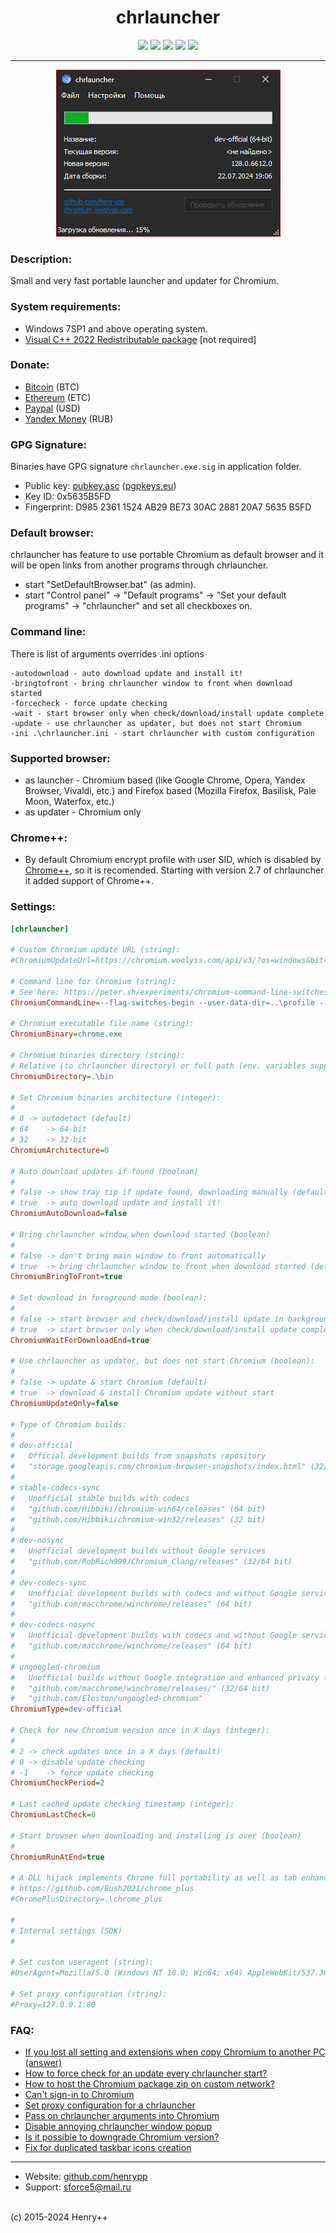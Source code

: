 <h1 align="center">chrlauncher</h1>

<p align="center">
	<a href="https://github.com/henrypp/chrlauncher/releases"><img src="https://img.shields.io/github/v/release/henrypp/chrlauncher?style=flat-square&include_prereleases&label=version" /></a>
	<a href="https://github.com/henrypp/chrlauncher/releases"><img src="https://img.shields.io/github/downloads/henrypp/chrlauncher/total.svg?style=flat-square" /></a>
	<a href="https://github.com/henrypp/chrlauncher/issues"><img src="https://img.shields.io/github/issues-raw/henrypp/chrlauncher.svg?style=flat-square&label=issues" /></a>
	<a href="https://github.com/henrypp/chrlauncher/graphs/contributors"><img src="https://img.shields.io/github/contributors/henrypp/chrlauncher?style=flat-square" /></a>
	<a href="https://github.com/henrypp/chrlauncher/blob/master/LICENSE"><img src="https://img.shields.io/github/license/henrypp/chrlauncher?style=flat-square" /></a>
</p>

-------

<p align="center">
	<img src="/images/chrlauncher.png?hgcv" />
</p>

### Description:
Small and very fast portable launcher and updater for Chromium.

### System requirements:
- Windows 7SP1 and above operating system.
- [Visual C++ 2022 Redistributable package](https://learn.microsoft.com/en-us/cpp/windows/latest-supported-vc-redist?view=msvc-170) [not required]

### Donate:
- [Bitcoin](https://www.blockchain.com/btc/address/1LrRTXPsvHcQWCNZotA9RcwjsGcRghG96c) (BTC)
- [Ethereum](https://www.blockchain.com/explorer/addresses/eth/0xe2C84A62eb2a4EF154b19bec0c1c106734B95960) (ETC)
- [Paypal](https://paypal.me/henrypp) (USD)
- [Yandex Money](https://yoomoney.ru/to/4100115776040583) (RUB)

### GPG Signature:
Binaries have GPG signature `chrlauncher.exe.sig` in application folder.

- Public key: [pubkey.asc](https://raw.githubusercontent.com/henrypp/builder/master/pubkey.asc) ([pgpkeys.eu](https://pgpkeys.eu/pks/lookup?op=index&fingerprint=on&search=0x5635B5FD))
- Key ID: 0x5635B5FD
- Fingerprint: D985 2361 1524 AB29 BE73 30AC 2881 20A7 5635 B5FD

### Default browser:
chrlauncher has feature to use portable Chromium as default browser and it will be open links from another programs through chrlauncher.
- start "SetDefaultBrowser.bat" (as admin).
- start "Control panel" -> "Default programs" -> "Set your default programs" -> "chrlauncher" and set all checkboxes on.

### Command line:
There is list of arguments overrides .ini options
~~~
-autodownload - auto download update and install it!
-bringtofront - bring chrlauncher window to front when download started
-forcecheck - force update checking
-wait - start browser only when check/download/install update complete
-update - use chrlauncher as updater, but does not start Chromium
-ini .\chrlauncher.ini - start chrlauncher with custom configuration
~~~

### Supported browser:
- as launcher - Chromium based (like Google Chrome, Opera, Yandex Browser, Vivaldi, etc.) and Firefox based (Mozilla Firefox, Basilisk, Pale Moon, Waterfox, etc.)
- as updater - Chromium only

### Chrome++:
- By default Chromium encrypt profile with user SID, which is disabled by [Chrome++](https://github.com/Bush2021/chrome_plus), so it is recomended. Starting with version 2.7 of chrlauncher it added support of Chrome++.

### Settings:
~~~ini
[chrlauncher]

# Custom Chromium update URL (string):
#ChromiumUpdateUrl=https://chromium.woolyss.com/api/v3/?os=windows&bit=%d&type=%s&out=string

# Command line for Chromium (string):
# See here: https://peter.sh/experiments/chromium-command-line-switches/
ChromiumCommandLine=--flag-switches-begin --user-data-dir=..\profile --no-default-browser-check --disable-logging --no-report-upload --flag-switches-end

# Chromium executable file name (string):
ChromiumBinary=chrome.exe

# Chromium binaries directory (string):
# Relative (to chrlauncher directory) or full path (env. variables supported).
ChromiumDirectory=.\bin

# Set Chromium binaries architecture (integer):
#
# 0	-> autodetect (default)
# 64	-> 64-bit
# 32	-> 32-bit
ChromiumArchitecture=0

# Auto download updates if found (boolean)
#
# false	-> show tray tip if update found, downloading manually (default)
# true	-> auto download update and install it!
ChromiumAutoDownload=false

# Bring chrlauncher window when download started (boolean)
#
# false	-> don't bring main window to front automatically
# true	-> bring chrlauncher window to front when download started (default)
ChromiumBringToFront=true

# Set download in foreground mode (boolean):
#
# false	-> start browser and check/download/install update in background
# true	-> start browser only when check/download/install update complete (default)
ChromiumWaitForDownloadEnd=true

# Use chrlauncher as updater, but does not start Chromium (boolean):
#
# false	-> update & start Chromium (default)
# true	-> download & install Chromium update without start
ChromiumUpdateOnly=false

# Type of Chromium builds:
#
# dev-official
#	Official development builds from snapshots repository
#	"storage.googleapis.com/chromium-browser-snapshots/index.html" (32/64 bit)
#
# stable-codecs-sync
#	Unofficial stable builds with codecs
#	"github.com/Hibbiki/chromium-win64/releases" (64 bit)
#	"github.com/Hibbiki/chromium-win32/releases" (32 bit)
#
# dev-nosync
#	Unofficial development builds without Google services
#	"github.com/RobRich999/Chromium_Clang/releases" (32/64 bit)
#
# dev-codecs-sync
#	Unofficial development builds with codecs and without Google services
#	"github.com/macchrome/winchrome/releases" (64 bit)
#
# dev-codecs-nosync
#	Unofficial development builds with codecs and without Google services
#	"github.com/macchrome/winchrome/releases" (64 bit)
#
# ungoogled-chromium
#	Unofficial builds without Google integration and enhanced privacy (based on Eloston project)
#	"github.com/macchrome/winchrome/releases/" (32/64 bit)
#	"github.com/Eloston/ungoogled-chromium"
ChromiumType=dev-official

# Check for new Chromium version once in X days (integer):
#
# 2	-> check updates once in a X days (default)
# 0	-> disable update checking
# -1	-> force update checking
ChromiumCheckPeriod=2

# Last cached update checking timestamp (integer):
ChromiumLastCheck=0

# Start browser when downloading and installing is over (boolean)
#
ChromiumRunAtEnd=true

# A DLL hijack implements Chrome full portability as well as tab enhancements.
# https://github.com/Bush2021/chrome_plus
#ChromePlusDirectory=.\chrome_plus

#
# Internal settings (SDK)
#

# Set custom useragent (string):
#UserAgent=Mozilla/5.0 (Windows NT 10.0; Win64; x64) AppleWebKit/537.36 (KHTML, like Gecko) Chrome/128.0.0.0 Safari/537.36

# Set proxy configuration (string):
#Proxy=127.0.0.1:80
~~~
### FAQ:
- [If you lost all setting and extensions when copy Chromium to another PC (answer)](https://github.com/henrypp/chrlauncher/issues/116#issuecomment-444426692)
- [How to force check for an update every chrlauncher start?](https://github.com/henrypp/chrlauncher/issues/92#issuecomment-343274418)
- [How to host the Chromium package zip on custom network?](https://github.com/henrypp/chrlauncher/issues/86)
- [Can't sign-in to Chromium](https://github.com/henrypp/chrlauncher/issues/115#issuecomment-444268533)
- [Set proxy configuration for a chrlauncher](https://github.com/henrypp/chrlauncher/issues/61#issuecomment-439295515)
- [Pass on chrlauncher arguments into Chromium](https://github.com/henrypp/chrlauncher/issues/76#issuecomment-312444105)
- [Disable annoying chrlauncher window popup](https://github.com/henrypp/chrlauncher/issues/96#issuecomment-439294915)
- [Is it possible to downgrade Chromium version?](https://github.com/henrypp/chrlauncher/issues/112#issuecomment-440940865)
- [Fix for duplicated taskbar icons creation](https://github.com/henrypp/chrlauncher/issues/49#issuecomment-289285155)
---
- Website: [github.com/henrypp](https://github.com/henrypp)
- Support: sforce5@mail.ru
<br />
(c) 2015-2024 Henry++
